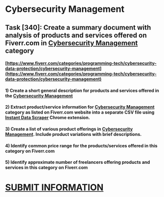 # Cybersecurity Management
## Task [340]: Create a summary document with analysis of products and services offered on Fiverr.com in [Cybersecurity Management](https://www.fiverr.com/categories/programming-tech/cybersecurity-data-protection/cybersecurity-management) category
#### [https://www.fiverr.com/categories/programming-tech/cybersecurity-data-protection/cybersecurity-management](https://www.fiverr.com/categories/programming-tech/cybersecurity-data-protection/cybersecurity-management)
#### 1) Create a short general description for products and services offered in the [Cybersecurity Management](https://www.fiverr.com/categories/programming-tech/cybersecurity-data-protection/cybersecurity-management)
#### 2) Extract product/service information for [Cybersecurity Management](https://www.fiverr.com/categories/programming-tech/cybersecurity-data-protection/cybersecurity-management) category as listed on Fiverr.com website into a separate CSV file using [Instant Data Scraper](https://chrome.google.com/webstore/detail/instant-data-scraper/ofaokhiedipichpaobibbnahnkdoiiah) Chrome extension.
#### 3) Create a list of various product offerings in [Cybersecurity Management](https://www.fiverr.com/categories/programming-tech/cybersecurity-data-protection/cybersecurity-management). Include product variations with brief descriptions.
#### 4) Identify common price range for the products/services offered in this category on Fiverr.com
#### 5) Identify approximate number of freelancers offering products and services in this category on Fiverr.com

# [SUBMIT INFORMATION](https://forms.office.com/r/8AEKjkLxKG)
